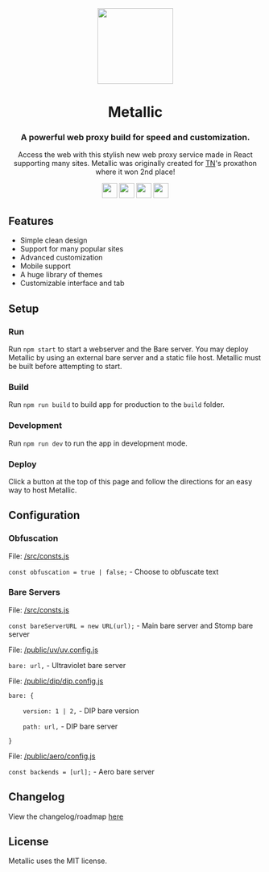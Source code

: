 <div align="center">
<img height="150px" src="https://raw.githubusercontent.com/Metallic-Web/Metallic/main/src/assets/logo.svg">
<h1>Metallic</h1>
<h3>A powerful web proxy build for speed and customization.</h3>
<p>Access the web with this stylish new web proxy service made in React supporting many sites. Metallic was originally created for <a href="https://github.com/titaniumnetwork-dev">TN</a>'s proxathon where it won 2nd place!</p>
</div>

<p align="center">
<a href="https://repl.it/github/Metallic-Web/Metallic"><img height="30px" src="https://raw.githubusercontent.com/FogNetwork/Tsunami/main/deploy/replit2.svg"><img></a>
<a href="https://glitch.com/edit/#!/import/github/Metallic-Web/Metallic"><img height="30px" src="https://raw.githubusercontent.com/FogNetwork/Tsunami/main/deploy/glitch2.svg"><img></a>
<a href="https://railway.app/new/template?template=https://github.com/Metallic-Web/Metallic"><img height="30px" src="https://raw.githubusercontent.com/FogNetwork/Tsunami/main/deploy/railway2.svg"><img></a>
<a href="https://app.koyeb.com/deploy?type=git&repository=github.com/Metallic-Web/Metallic&branch=main&name=Metallic"><img height="30px" src="https://raw.githubusercontent.com/FogNetwork/Tsunami/main/deploy/koyeb2.svg"><img></a>
</p>

## Features
- Simple clean design
- Support for many popular sites
- Advanced customization
- Mobile support
- A huge library of themes
- Customizable interface and tab

## Setup
### Run
Run `npm start` to start a webserver and the Bare server. You may deploy Metallic by using an external bare server and a static file host. Metallic must be built before attempting to start.

### Build
Run `npm run build` to build app for production to the `build` folder.

### Development
Run `npm run dev` to run the app in development mode.

### Deploy
Click a button at the top of this page and follow the directions for an easy way to host Metallic.

## Configuration

### Obfuscation
File: [/src/consts.js](https://github.com/Metallic-Web/Metallic/blob/main/src/consts.js)

`const obfuscation = true | false;` - Choose to obfuscate text

### Bare Servers
File: [/src/consts.js](https://github.com/Metallic-Web/Metallic/blob/main/src/consts.js)

`const bareServerURL = new URL(url);` - Main bare server and Stomp bare server


File: [/public/uv/uv.config.js](https://github.com/Metallic-Web/Metallic/blob/main/public/uv/uv.config.js)

`bare: url,` - Ultraviolet bare server


File: [/public/dip/dip.config.js](https://github.com/Metallic-Web/Metallic/blob/main/public/dip/dip.config.js)

`bare: {`

`    version: 1 | 2,` - DIP bare version

`    path: url,` - DIP bare server

`}`


File: [/public/aero/config.js](https://github.com/Metallic-Web/Metallic/blob/main/public/aero/config.js)

`const backends = [url];` - Aero bare server


## Changelog
View the changelog/roadmap [here](https://github.com/Metallic-Web/Metallic/blob/main/CHANGELOG.md)

## License
Metallic uses the MIT license.
